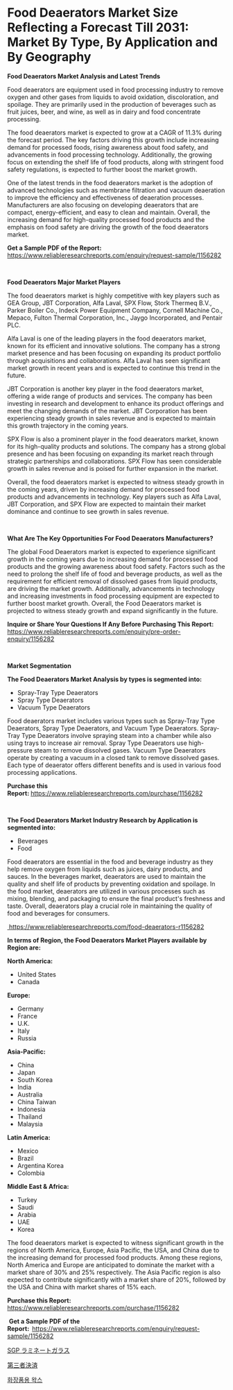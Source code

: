 <p><h1>Food Deaerators Market Size Reflecting a Forecast Till 2031: Market By Type, By Application and By Geography</h1></p><p><strong>Food Deaerators Market Analysis and Latest Trends</strong></p>
<p><p>Food deaerators are equipment used in food processing industry to remove oxygen and other gases from liquids to avoid oxidation, discoloration, and spoilage. They are primarily used in the production of beverages such as fruit juices, beer, and wine, as well as in dairy and food concentrate processing.</p><p>The food deaerators market is expected to grow at a CAGR of 11.3% during the forecast period. The key factors driving this growth include increasing demand for processed foods, rising awareness about food safety, and advancements in food processing technology. Additionally, the growing focus on extending the shelf life of food products, along with stringent food safety regulations, is expected to further boost the market growth.</p><p>One of the latest trends in the food deaerators market is the adoption of advanced technologies such as membrane filtration and vacuum deaeration to improve the efficiency and effectiveness of deaeration processes. Manufacturers are also focusing on developing deaerators that are compact, energy-efficient, and easy to clean and maintain. Overall, the increasing demand for high-quality processed food products and the emphasis on food safety are driving the growth of the food deaerators market.</p></p>
<p><strong>Get a Sample PDF of the Report:&nbsp;</strong> <a href="https://www.reliableresearchreports.com/enquiry/request-sample/1156282">https://www.reliableresearchreports.com/enquiry/request-sample/1156282</a></p>
<p>&nbsp;</p>
<p><strong>Food Deaerators Major Market Players</strong></p>
<p><p>The food deaerators market is highly competitive with key players such as GEA Group, JBT Corporation, Alfa Laval, SPX Flow, Stork Thermeq B.V., Parker Boiler Co., Indeck Power Equipment Company, Cornell Machine Co., Mepaco, Fulton Thermal Corporation, Inc., Jaygo Incorporated, and Pentair PLC.</p><p>Alfa Laval is one of the leading players in the food deaerators market, known for its efficient and innovative solutions. The company has a strong market presence and has been focusing on expanding its product portfolio through acquisitions and collaborations. Alfa Laval has seen significant market growth in recent years and is expected to continue this trend in the future.</p><p>JBT Corporation is another key player in the food deaerators market, offering a wide range of products and services. The company has been investing in research and development to enhance its product offerings and meet the changing demands of the market. JBT Corporation has been experiencing steady growth in sales revenue and is expected to maintain this growth trajectory in the coming years.</p><p>SPX Flow is also a prominent player in the food deaerators market, known for its high-quality products and solutions. The company has a strong global presence and has been focusing on expanding its market reach through strategic partnerships and collaborations. SPX Flow has seen considerable growth in sales revenue and is poised for further expansion in the market.</p><p>Overall, the food deaerators market is expected to witness steady growth in the coming years, driven by increasing demand for processed food products and advancements in technology. Key players such as Alfa Laval, JBT Corporation, and SPX Flow are expected to maintain their market dominance and continue to see growth in sales revenue.</p></p>
<p>&nbsp;</p>
<p><strong>What Are The Key Opportunities For Food Deaerators Manufacturers?</strong></p>
<p><p>The global Food Deaerators market is expected to experience significant growth in the coming years due to increasing demand for processed food products and the growing awareness about food safety. Factors such as the need to prolong the shelf life of food and beverage products, as well as the requirement for efficient removal of dissolved gases from liquid products, are driving the market growth. Additionally, advancements in technology and increasing investments in food processing equipment are expected to further boost market growth. Overall, the Food Deaerators market is projected to witness steady growth and expand significantly in the future.</p></p>
<p><strong>Inquire or Share Your Questions If Any Before Purchasing This Report:</strong> <a href="https://www.reliableresearchreports.com/enquiry/pre-order-enquiry/1156282">https://www.reliableresearchreports.com/enquiry/pre-order-enquiry/1156282</a></p>
<p>&nbsp;</p>
<p><strong>Market Segmentation</strong></p>
<p><strong>The Food Deaerators Market Analysis by types is segmented into:</strong></p>
<p><ul><li>Spray-Tray Type Deaerators</li><li>Spray Type Deaerators</li><li>Vacuum Type Deaerators</li></ul></p>
<p><p>Food deaerators market includes various types such as Spray-Tray Type Deaerators, Spray Type Deaerators, and Vacuum Type Deaerators. Spray-Tray Type Deaerators involve spraying steam into a chamber while also using trays to increase air removal. Spray Type Deaerators use high-pressure steam to remove dissolved gases. Vacuum Type Deaerators operate by creating a vacuum in a closed tank to remove dissolved gases. Each type of deaerator offers different benefits and is used in various food processing applications.</p></p>
<p><strong>Purchase this Report:&nbsp;</strong><a href="https://www.reliableresearchreports.com/purchase/1156282">https://www.reliableresearchreports.com/purchase/1156282</a></p>
<p>&nbsp;</p>
<p><strong>The Food Deaerators Market Industry Research by Application is segmented into:</strong></p>
<p><ul><li>Beverages</li><li>Food</li></ul></p>
<p><p>Food deaerators are essential in the food and beverage industry as they help remove oxygen from liquids such as juices, dairy products, and sauces. In the beverages market, deaerators are used to maintain the quality and shelf life of products by preventing oxidation and spoilage. In the food market, deaerators are utilized in various processes such as mixing, blending, and packaging to ensure the final product's freshness and taste. Overall, deaerators play a crucial role in maintaining the quality of food and beverages for consumers.</p></p>
<p><a href="https://www.reliableresearchreports.com/food-deaerators-r1156282">&nbsp;https://www.reliableresearchreports.com/food-deaerators-r1156282</a></p>
<p><strong>In terms of Region, the Food Deaerators Market Players available by Region are:</strong></p>
<p>
    <p> <strong> North America: </strong>
        <ul>
            <li>United States</li>
            <li>Canada</li>
        </ul>
        </p> 
    <p> <strong> Europe: </strong>
        <ul>
            <li>Germany</li>
            <li>France</li>
            <li>U.K.</li>
            <li>Italy</li>
            <li>Russia</li>
        </ul>
        </p> 
    <p> <strong> Asia-Pacific: </strong>
        <ul>
            <li>China</li>
            <li>Japan</li>
            <li>South Korea</li>
            <li>India</li>
            <li>Australia</li>
            <li>China Taiwan</li>
            <li>Indonesia</li>
            <li>Thailand</li>
            <li>Malaysia</li>
        </ul>
        </p> 
    <p> <strong> Latin America: </strong>
        <ul>
            <li>Mexico</li>
            <li>Brazil</li>
            <li>Argentina Korea</li>
            <li>Colombia</li>
        </ul>
        </p> 
    <p> <strong> Middle East & Africa: </strong>
        <ul>
            <li>Turkey</li>
            <li>Saudi</li>
            <li>Arabia</li>
            <li>UAE</li>
            <li>Korea</li>
        </ul>
    </p>
    </p>
<p><p>The food deaerators market is expected to witness significant growth in the regions of North America, Europe, Asia Pacific, the USA, and China due to the increasing demand for processed food products. Among these regions, North America and Europe are anticipated to dominate the market with a market share of 30% and 25% respectively. The Asia Pacific region is also expected to contribute significantly with a market share of 20%, followed by the USA and China with market shares of 15% each.</p></p>
<p><strong>Purchase this Report: </strong><a href="https://www.reliableresearchreports.com/purchase/1156282">https://www.reliableresearchreports.com/purchase/1156282</a></p>
<p>&nbsp;<strong>Get a Sample PDF of the Report:&nbsp;&nbsp;</strong><a href="https://www.reliableresearchreports.com/enquiry/request-sample/1156282">https://www.reliableresearchreports.com/enquiry/request-sample/1156282</a></p>
<p><strong></strong></p>
<p><p><a href="https://medium.com/@madelynhowe2023/sgp%E3%83%A9%E3%83%9F%E3%83%8D%E3%83%BC%E3%83%88%E3%82%AC%E3%83%A9%E3%82%B9%E5%B8%82%E5%A0%B4%E8%AA%BF%E6%9F%BB%E3%83%AC%E3%83%9D%E3%83%BC%E3%83%88-%E3%81%9D%E3%81%AE%E6%AD%B4%E5%8F%B2%E3%81%A8%E4%BA%88%E6%B8%AC2024%E5%B9%B4%E3%81%8B%E3%82%892031%E5%B9%B4-f9cd0ac06e1d">SGP ラミネートガラス</a></p><p><a href="https://medium.com/@samirmayert28/%E7%AC%AC%E4%B8%89%E8%80%85%E6%94%AF%E6%89%95%E3%81%84%E5%B8%82%E5%A0%B4-%E7%A8%AE%E9%A1%9E-%E3%82%A2%E3%83%97%E3%83%AA%E3%82%B1%E3%83%BC%E3%82%B7%E3%83%A7%E3%83%B3-%E5%9C%B0%E7%90%86%E3%81%AB%E3%82%88%E3%82%8B%E5%8C%85%E6%8B%AC%E7%9A%84%E3%81%AA%E8%A9%95%E4%BE%A1-9f76a23066a5">第三者決済</a></p><p><a href="https://medium.com/@alanperkins1921/%ED%99%94%EC%9E%A5%ED%92%88%EC%9A%A9-%EC%99%81%EC%8A%A4-%EC%8B%9C%EC%9E%A5-%EC%A2%85%EB%A5%98-%EC%9A%A9%EB%8F%84-%EB%B0%8F-%EC%A7%80%EB%A6%AC%EC%97%90-%EB%94%B0%EB%A5%B8-%EC%A2%85%ED%95%A9-%ED%8F%89%EA%B0%80-a29587fbb8b5">화장품용 왁스</a></p></p>